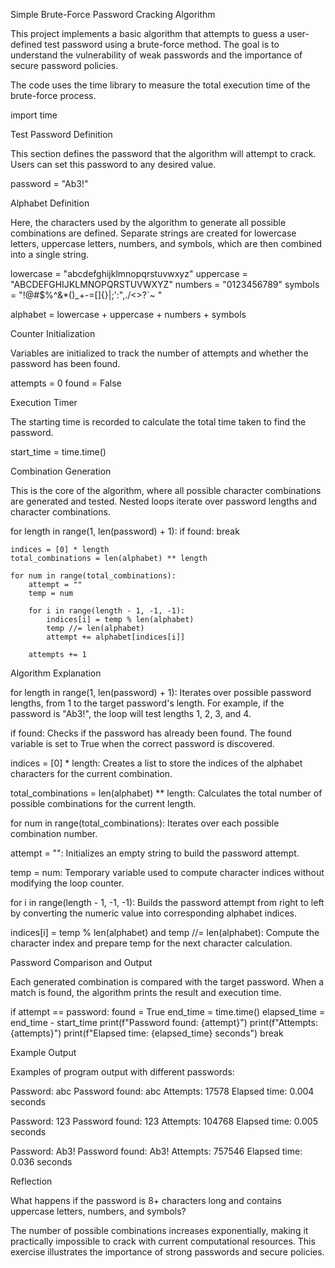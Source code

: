 Simple Brute-Force Password Cracking Algorithm

This project implements a basic algorithm that attempts to guess a user-defined test password using a brute-force method. The goal is to understand the vulnerability of weak passwords and the importance of secure password policies.

The code uses the time library to measure the total execution time of the brute-force process.

import time

Test Password Definition

This section defines the password that the algorithm will attempt to crack. Users can set this password to any desired value.

password = "Ab3!"

Alphabet Definition

Here, the characters used by the algorithm to generate all possible combinations are defined. Separate strings are created for lowercase letters, uppercase letters, numbers, and symbols, which are then combined into a single string.

lowercase = "abcdefghijklmnopqrstuvwxyz"
uppercase = "ABCDEFGHIJKLMNOPQRSTUVWXYZ"
numbers   = "0123456789"
symbols   = "!@#$%^&*()_+-=[]{}|;':\",./<>?`~ "

alphabet = lowercase + uppercase + numbers + symbols

Counter Initialization

Variables are initialized to track the number of attempts and whether the password has been found.

attempts = 0
found = False

Execution Timer

The starting time is recorded to calculate the total time taken to find the password.

start_time = time.time()

Combination Generation

This is the core of the algorithm, where all possible character combinations are generated and tested. Nested loops iterate over password lengths and character combinations.

for length in range(1, len(password) + 1):
    if found:
        break

    indices = [0] * length
    total_combinations = len(alphabet) ** length

    for num in range(total_combinations):
        attempt = ""
        temp = num

        for i in range(length - 1, -1, -1):
            indices[i] = temp % len(alphabet)
            temp //= len(alphabet)
            attempt += alphabet[indices[i]]

        attempts += 1

Algorithm Explanation

for length in range(1, len(password) + 1):
Iterates over possible password lengths, from 1 to the target password's length. For example, if the password is "Ab3!", the loop will test lengths 1, 2, 3, and 4.

if found:
Checks if the password has already been found. The found variable is set to True when the correct password is discovered.

indices = [0] * length:
Creates a list to store the indices of the alphabet characters for the current combination.

total_combinations = len(alphabet) ** length:
Calculates the total number of possible combinations for the current length.

for num in range(total_combinations):
Iterates over each possible combination number.

attempt = "":
Initializes an empty string to build the password attempt.

temp = num:
Temporary variable used to compute character indices without modifying the loop counter.

for i in range(length - 1, -1, -1):
Builds the password attempt from right to left by converting the numeric value into corresponding alphabet indices.

indices[i] = temp % len(alphabet) and temp //= len(alphabet):
Compute the character index and prepare temp for the next character calculation.

Password Comparison and Output

Each generated combination is compared with the target password. When a match is found, the algorithm prints the result and execution time.

if attempt == password:
    found = True
    end_time = time.time()
    elapsed_time = end_time - start_time
    print(f"Password found: {attempt}")
    print(f"Attempts: {attempts}")
    print(f"Elapsed time: {elapsed_time} seconds")
    break

Example Output

Examples of program output with different passwords:

Password: abc
Password found: abc
Attempts: 17578
Elapsed time: 0.004 seconds

Password: 123
Password found: 123
Attempts: 104768
Elapsed time: 0.005 seconds

Password: Ab3!
Password found: Ab3!
Attempts: 757546
Elapsed time: 0.036 seconds

Reflection

What happens if the password is 8+ characters long and contains uppercase letters, numbers, and symbols?

The number of possible combinations increases exponentially, making it practically impossible to crack with current computational resources. This exercise illustrates the importance of strong passwords and secure policies.
